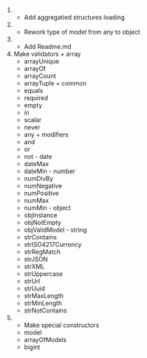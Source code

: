 1. + Add aggregatied structures loading
2. + Rework type of model from any to object
3. + Add Readme.md
4.   Make validators
    + array
        + arrayUnique
        + arrayOf
        + arrayCount
        + arrayTuple
    + common
        + equals
        + required
        + empty
        + in
        + scalar
        + never
        + any
    + modifiers
        + and
        + or
        + not
    - date
        - dateMax
        - dateMin
    - number
        - numDivBy
        - numNegative
        - numPositive
        - numMax
        - numMin
    - object
        - objInstance
        - objNotEmpty
        - objValidModel
    - string
        - strContains
        - strISO4217Currency
        - strRegMatch
        - strJSON
        - strXML
        - strUppercase
        - strUrl
        - strUuid
        - strMaxLength
        - strMinLength
        - strNotContains
5. + Make special constructors
    + model
    + arrayOfModels
    + bigint